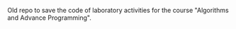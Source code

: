 Old repo to save the code of laboratory activities for the course "Algorithms and Advance Programming".
